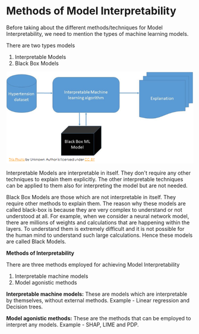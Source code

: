 # Methods of Model Interpretability

Before taking about the different methods/techniques for Model Interpretability, we need to mention the types of machine learning models. 

There are two types models 

1. Interpretable Models
2. Black Box Models

![](.gitbook/assets/image%20%2895%29.png)

Interpretable Models are interpretable in itself. They don't require any other techniques to explain them explicitly. The other interpretable techniques can be applied to them also for interpreting the model but are not needed.  

Black Box Models are those which are not interpretable in itself. They require other methods to explain them. The reason why these models are called black-box is because they are very complex to understand or not understood at all. For example, when we consider a neural network model, there are millions of weights and calculations that are happening within the layers. To understand them is extremely difficult and it is not possible for the human mind to understand such large calculations. Hence these models are called Black Models.

**Methods of Interpretability**

There are three methods employed for achieving Model Interpretability‌

1. Interpretable machine models
2. Model agonistic methods

**Interpretable machine models:** These are models which are interpretable by themselves, without external methods. Example - Linear regression and Decision trees.

**Model agonistic methods:** These are the methods that can be employed to interpret any models. Example - SHAP, LIME and PDP.

